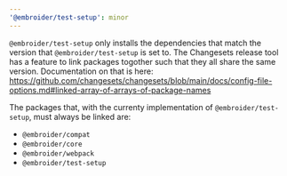 ```yaml
---
'@embroider/test-setup': minor
---
```


`@embroider/test-setup` only installs the dependencies that match the version that `@embroider/test-setup` is set to.
The Changesets release tool has a feature to link packages togother such that they all share the same version.
Documentation on that is here: https://github.com/changesets/changesets/blob/main/docs/config-file-options.md#linked-array-of-arrays-of-package-names

The packages that, with the currenty implementation of `@embroider/test-setup`, must always be linked are:

- `@embroider/compat`
- `@embroider/core`
- `@embroider/webpack`
- `@embroider/test-setup`
